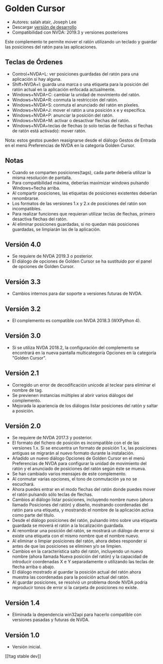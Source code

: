 # Golden Cursor #

* Autores: salah atair, Joseph Lee
* Descargar [versión de desarrollo][1]
* Compatibilidad con NVDA: 2019.3 y versiones posteriores

Este complemento te permite mover el ratón utilizando un teclado y guardar
las posiciones del ratón para las aplicaciones.

## Teclas de Órdenes

* Control+NVDA+L: ver posiciones guardadas del ratón para una aplicación si
  hay alguna.
* Shift+NVDA+l: guarda una marca o una etiqueta para la posición del ratón
  actual en la aplicación enfocada actualmente.
* Windows+NVDA+C: cambiar la unidad de movimiento del ratón.
* Windows+NVDA+R: conmuta la restricción del ratón.
* Windows+NVDA+S: conmuta el anunciado del ratón en píxeles.
* Windows+NVDA+J: mover el ratón a una posición x e y específica.
* Windows+NVDA+P: anunciar la posición del ratón.
* Windows+NVDA+M: activar o desactivar flechas del ratón.
* Windows+NVDA+teclas de flechas (o solo teclas de flechas si flechas de
  ratón está activado): mover ratón.

Nota: estos gestos pueden reasignarse desde el diálogo Gestos de Entrada en
el menú Preferencias de NVDA en la categoría  Golden Cursor.

## Notas

* Cuando se comparten posiciones(tags), cada parte debería utilizar la misma
  resolución de pantalla.
* Para compatibilidad máxima, deberías maximizar windows pulsando
  Windows+flecha arriba.
* Al compartir posiciones, las etiquetas de posiciones existentes deberían
  renombrarse.
* Los formatos de las versiones 1.x y 2.x de posiciones del ratón son
  incompatibles.
* Para realizar funciones que requieran utilizar teclas de flechas, primero
  desactiva flechas del ratón.
* Al eliminar posiciones guardadas, si no quedan más posiciones guardadas,
  se limpiarán las de la aplicación.

## Versión 4.0

* Se requiere de NVDA 2019.3 o posterior.
* El diálogo de opciones de Golden Cursor se ha sustituido por el panel de
  opciones de Golden Cursor.

## Versión 3.3

* Cambios internos para dar soporte a versiones futuras de NVDA.

## Versión 3.2

* El complemento es compatible con NVDA 2018.3 (WXPython 4).

## Versión 3.0

* Si se utiliza NVDA 2018.2, la configuración del complemento se encontrará
  en la nueva pantalla multicategoría Opciones en la categoría "Golden
  Cursor".

## Versión 2.1

* Corregido un error de decodificación unicode al teclear para eliminar el
  nombre de tag.
* Se previenen instancias múltiples al abrir varios diálogos del
  complemento.
* Mejorada la apariencia de los diálogos listar posiciones del ratón y
  saltar a posición.

## Versión 2.0

* Se requiere de NVDA 2017.3 y posterior.
* El formato del fichero de posición es incompatible con el de las versiones
  1.x. Si se encuentra un formato de posición 1.x, las posiciones antiguas
  se migrarán al nuevo formato durante la instalación.
* Añadido un nuevo diálogo Opciones de Golden Cursor en el menú Preferencias
  de NVDA para configurar la unidad de movimiento del ratón y el anunciado
  de posiciones del ratón según éste se mueva.
* Se han cambiado varios mensajes de este complemento.
* Al conmutar varias opciones, el tono de conmutación ya no se escuchará.
* Ahora puedes entrar en el modo flechas del ratón donde puedes mover el
  ratón pulsando sólo teclas de flechas.
* Cambios al diálogo listar posiciones, incluyendo nombre nuevo (ahora
  llamado Posiciones del ratón) y diseño, mostrando coordenadas del ratón
  para una etiqueta, y mostrando el nombre de la aplicación activa como
  parte del título.
* Desde el diálogo posiciones del ratón, pulsando intro sobre una etiqueta
  guardada se moverá el ratón a la localización guardada.
* Al renombrar una posición del ratón, se mostrará un diálogo de error si
  existe una etiqueta con el mismo nombre  que el nombre nuevo.
* Al eliminar o limpiar posiciones del ratón, ahora debes responder sí antes
  de que las posiciones se eliminen y/o se limpien.
* Cambios en la característica salto del ratón, incluyendo un nuevo nombre
  (ahora llamada Nueva posición del ratón) y la capacidad de introducir
  coordenadas X e Y separadamente o utilizando las teclas de flecha arriba o
  abajo.
* El diálogo mostrado al guardar la posición actual del ratón ahora muestra
  las coordenadas para la posición actual del ratón.
* Al guardar posiciones, se resolvió un problema donde NVDA podría
  reproducir tonos de error si la carpeta de posiciones no existe.

## Versión 1.4

* Eliminada la dependencia win32api para hacerlo compatible con versiones
  pasadas y futuras de NVDA.

## Versión 1.0

* Versión inicial.

[[!tag stable dev]]

[1]: https://addons.nvda-project.org/files/get.php?file=gc

[2]: https://addons.nvda-project.org/files/get.php?file=gc-dev
